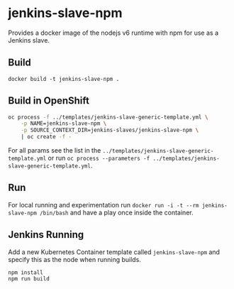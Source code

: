 # jenkins-slave-npm
Provides a docker image of the nodejs v6 runtime with npm for use as a Jenkins slave.

## Build
`docker build -t jenkins-slave-npm .`

## Build in OpenShift
```bash
oc process -f ../templates/jenkins-slave-generic-template.yml \
    -p NAME=jenkins-slave-npm \
    -p SOURCE_CONTEXT_DIR=jenkins-slaves/jenkins-slave-npm \
    | oc create -f -
```
For all params see the list in the `../templates/jenkins-slave-generic-template.yml` or run `oc process --parameters -f ../templates/jenkins-slave-generic-template.yml`.

## Run
For local running and experimentation run `docker run -i -t --rm jenkins-slave-npm /bin/bash` and have a play once inside the container.

## Jenkins Running
Add a new Kubernetes Container template called `jenkins-slave-npm` and specify this as the node when running builds. 
```
npm install
npm run build
```
